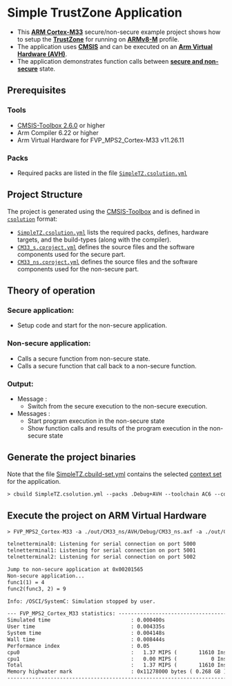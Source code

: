# Simple TrustZone Application

- This [**ARM Cortex-M33**](https://developer.arm.com/Processors/Cortex-M33) secure/non-secure example project shows how to setup the [**TrustZone**](https://www.arm.com/technologies/trustzone-for-cortex-m) for running on [**ARMv8-M**](https://www.arm.com/architecture/cpu/m-profile) profile.
- The application uses [**CMSIS**](https://www.arm.com/technologies/cmsis) and can be executed on an [**Arm Virtual Hardware (AVH)**](https://developer.arm.com/Tools%20and%20Software/Arm%20Virtual%20Hardware).
- The application demonstrates function calls between [**secure and non-secure**](https://developer.arm.com/documentation/100235/0004/the-cortex-m33-processor/security-state-switches) state.

## Prerequisites

### Tools

- [CMSIS-Toolbox 2.6.0](https://github.com/Open-CMSIS-Pack/cmsis-toolbox/releases) or higher
- Arm Compiler 6.22 or higher
- Arm Virtual Hardware for FVP_MPS2_Cortex-M33 v11.26.11

### Packs

- Required packs are listed in the file [`SimpleTZ.csolution.yml`](./SimpleTZ.csolution.yml)

## Project Structure

The project is generated using the [CMSIS-Toolbox](https://open-cmsis-pack.github.io/cmsis-toolbox/build-overview) and is defined in [`csolution`](https://open-cmsis-pack.github.io/cmsis-toolbox/YML-Input-Format) format:


- [`SimpleTZ.csolution.yml`](./SimpleTZ.csolution.yml) lists the required packs, defines, hardware targets, and the build-types (along with the compiler).
- [`CM33_s.cproject.yml`](./CM33_s/CM33_s.cproject.yml) defines the source files and the software components used for the secure part.
- [`CM33_ns.cproject.yml`](./CM33_ns/CM33_ns.cproject.yml) defines the source files and the software components used for the non-secure part.

## Theory of operation

### Secure application:
- Setup code and start for the non-secure application.

### Non-secure application:
- Calls a secure function from non-secure state.
- Calls a secure function that call back to a non-secure function.

### Output:
- Message  : 
   - Switch from the secure execution to the non-secure execution.
- Messages :
   - Start program execution in the non-secure state
   - Show function calls and results of the program execution in the non-secure state

## Generate the project binaries

Note that the file [SimpleTZ.cbuild-set.yml](./SimpleTZ.cbuild-set.yml) contains the selected [context set](https://open-cmsis-pack.github.io/cmsis-toolbox/build-overview#working-with-context-set) for the application.


```txt
> cbuild SimpleTZ.csolution.yml --packs .Debug+AVH --toolchain AC6 --context-set
```

## Execute the project on ARM Virtual Hardware

```txt
> FVP_MPS2_Cortex-M33 -a ./out/CM33_ns/AVH/Debug/CM33_ns.axf -a ./out/CM33_s/AVH/Debug/CM33_s.axf -f ./../FVP/FVP_MPS2_Cortex-M33/fvp_config.txt --stat

telnetterminal0: Listening for serial connection on port 5000
telnetterminal1: Listening for serial connection on port 5001
telnetterminal2: Listening for serial connection on port 5002

Jump to non-secure application at 0x00201565
Non-secure application...
func1(1) = 4
func2(func3, 2) = 9

Info: /OSCI/SystemC: Simulation stopped by user.

--- FVP_MPS2_Cortex_M33 statistics: -------------------------------------------
Simulated time                          : 0.000400s
User time                               : 0.004335s
System time                             : 0.004148s
Wall time                               : 0.008444s
Performance index                       : 0.05
cpu0                                    :   1.37 MIPS (       11610 Inst)
cpu1                                    :   0.00 MIPS (           0 Inst)
Total                                   :   1.37 MIPS (       11610 Inst)
Memory highwater mark                   : 0x11278000 bytes ( 0.268 GB )
-------------------------------------------------------------------------------
```
